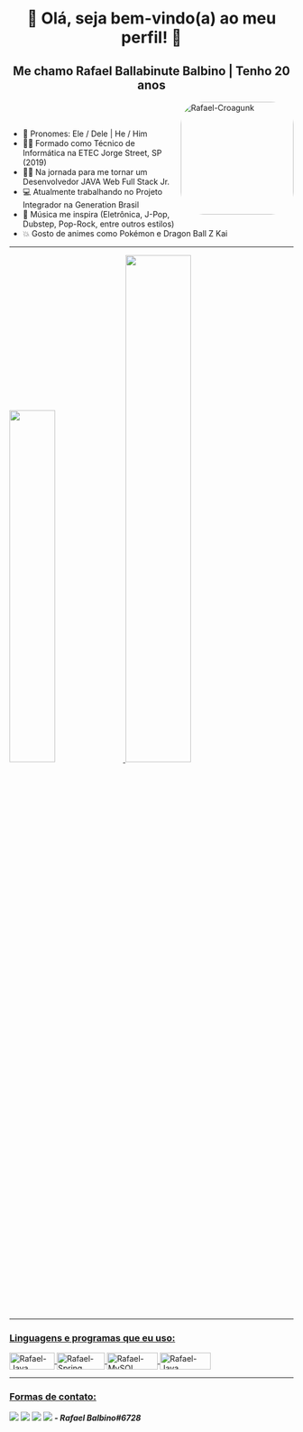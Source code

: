 <div align="center"><h1> 👋 Olá, seja bem-vindo(a) ao meu perfil! 👋 </h1></div>

<div align="center"><h2> Me chamo Rafael Ballabinute Balbino | Tenho 20 anos </h2></div>

<div>
 <img align="right" alt="Rafael-Croagunk" height="200" style="border-radius:40px;" src="https://pa1.narvii.com/6427/b87df2f9562520e2346e6233338377cc7bbd7b27_hq.gif">
</div> <br><br>

- 👦 Pronomes: Ele / Dele | He / Him
- 👨‍🎓 Formado como Técnico de Informática na ETEC Jorge Street, SP (2019)
- 👨‍💻 Na jornada para me tornar um Desenvolvedor JAVA Web Full Stack Jr.
- 💻 Atualmente trabalhando no Projeto Integrador na Generation Brasil
- 🎵 Música me inspira (Eletrônica, J-Pop, Dubstep, Pop-Rock, entre outros estilos)
- 💥 Gosto de animes como Pokémon e Dragon Ball Z Kai
----------------------------------------------------------------------------------------------------------------------------------------------------------------------
  <a href="https://github.com/RafaelBalbino">
  <img width="40%" src="https://github-readme-stats.vercel.app/api?username=RafaelBalbino&show_icons=true&theme=slateorange&include_all_commits=true&count_private=true"/>
  <img width="48%" src="https://github-readme-stats.vercel.app/api/top-langs/?username=RafaelBalbino&layout=compact&langs_count=7&theme=slateorange"/>
  
---------------------------------------------------------------------------------------------------------------------------------------------------------------------
### Linguagens e programas que eu uso:
<img align="center" alt="Rafael-Java" height="30" width="80" src="https://img.shields.io/badge/Java-ED8B00?style=for-the-badge&logo=java&logoColor=white">  <img align="center" alt="Rafael-Spring" height="30" width="85" src="https://img.shields.io/badge/Spring-6DB33F?style=for-the-badge&logo=spring&logoColor=white"> <img align="center" alt="Rafael-MySQL" height="30" width="90" src="https://img.shields.io/badge/MySQL-005C84?style=for-the-badge&logo=mysql&logoColor=white">  <img align="center" alt="Rafael-Java" height="30" width="90" src="https://img.shields.io/badge/Eclipse-2C2255?style=for-the-badge&logo=eclipse&logoColor=white">

---------------------------------------------------------------------------------------------------------------------------------------------------------------------
### Formas de contato:
<a href = "mailto:rafaelballabi@hotmail.com"><img src="https://img.shields.io/badge/Microsoft_Outlook-0078D4?style=for-the-badge&logo=microsoft-outlook&logoColor=white" target="_blank"></a>
<a href = "mailto:rafaelbalbal@gmail.com"><img src="https://img.shields.io/badge/Gmail-D14836?style=for-the-badge&logo=gmail&logoColor=white" target="_blank"></a>
<a href = "https://www.linkedin.com/in/rafael-ballabinute-balbino" target="_blank"><img src="https://img.shields.io/badge/-LinkedIn-%230077B5?style=for-the-badge&logo=linkedin&logoColor=white" target="_blank"></a>
<a href = "Rafael Balbino#6728"><img src="https://img.shields.io/badge/Discord-7289DA?style=for-the-badge&logo=discord&logoColor=white"></a> ***- Rafael Balbino#6728***
